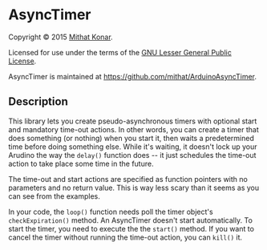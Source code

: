 AsyncTimer
=========

Copyright © 2015 [Mithat Konar](https://mithatkonar.com).

Licensed for use under the terms of the [GNU Lesser General Public License](http://www.gnu.org/licenses/lgpl-3.0.en.html).

AsyncTimer is maintained at https://github.com/mithat/ArduinoAsyncTimer.

Description
-----------

This library lets you create pseudo-asynchronous timers with optional start
and mandatory time-out actions. In other words, you can create a timer that
does something (or nothing) when you start it, then waits a predetermined
time before doing something else. While it's waiting, it doesn't lock up
your Arudino the way the `delay()` function does -- it just schedules the
time-out action to take place some time in the future.

The time-out and start actions are specified as function pointers with no
parameters and no return value. This is way less scary than it seems as you can
see from the examples.

In your code, the `loop()` function needs poll the timer object's `checkExpiration()` method. An AsyncTimer doesn't start automatically. To
start the timer, you need to execute the the `start()` method. If you want to 
cancel the timer without running the time-out action,  you can `kill()` it.
